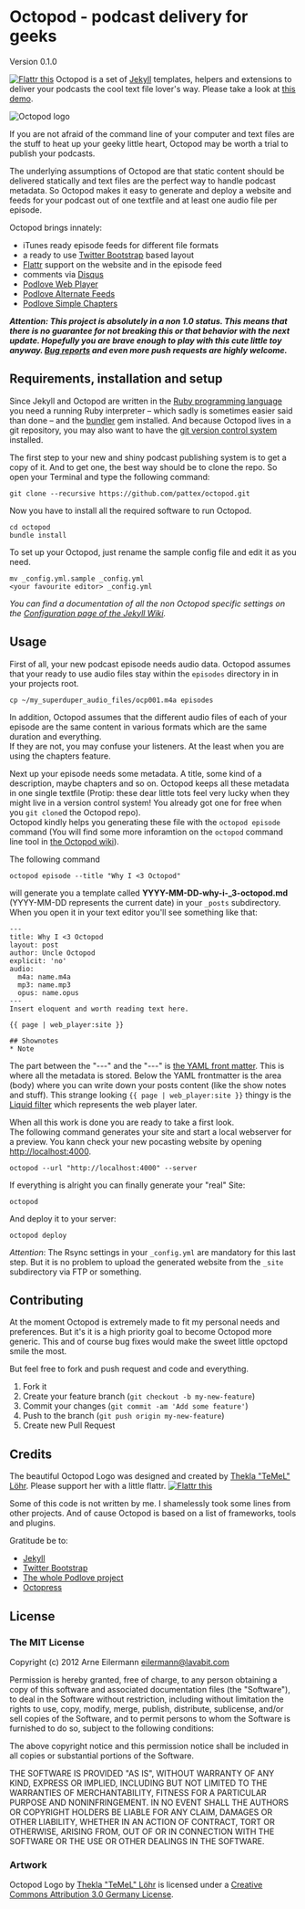# Octopod - podcast delivery for geeks

Version 0.1.0

<a href="http://flattr.com/thing/1154435/pattex-on-GitHub" target="_blank"><img src="http://api.flattr.com/button/flattr-badge-large.png" alt="Flattr this" title="Flattr this" border="0" /></a>
Octopod is a set of [Jekyll](http://jekyllrb.com/) templates, helpers and extensions to deliver your podcasts the cool text file lover's way.
Please take a look at [this demo](http://pattex.github.com/octopod).

<img src="https://raw.github.com/pattex/octopod/master/img/logo-360x360.png" alt="Octopod logo">

If you are not afraid of the command line of your computer and text files are the stuff to heat up your geeky little heart, Octopod may be worth a trial to publish your podcasts.

The underlying assumptions of Octopod are that static content should be delivered statically and text files are the perfect way to handle podcast metadata. So Octopod makes it easy to generate and deploy a website and feeds for your podcast out of one textfile and at least one audio file per episode.

Octopod brings innately:
* iTunes ready episode feeds for different file formats
* a ready to use [Twitter Bootstrap](http://twitter.github.com/bootstrap/) based layout
* [Flattr](https://flattr.com/) support on the website and in the episode feed
* comments via [Disqus](http://disqus.com/)
* [Podlove Web Player](http://podlove.org/podlove-web-player/)
* [Podlove Alternate Feeds](http://podlove.org/alternate-feeds/)
* [Podlove Simple Chapters](http://podlove.org/simple-chapters/)

***Attention: This project is absolutely in a non 1.0 status. This means that there is no guarantee for not breaking this or that behavior with the next update. Hopefully you are brave enough to play with this cute little toy anyway. [Bug reports](https://github.com/pattex/octopod/issues) and even more push requests are highly welcome.***

## Requirements, installation and setup
Since Jekyll and Octopod are written in the [Ruby programming language](http://www.ruby-lang.org/) you need a running Ruby interpreter – which sadly is sometimes easier said than done – and the [bundler](http://gembundler.com/) gem installed.
And because Octopod lives in a git repository, you may also want to have the [git version control system](http://git-scm.com/) installed.

The first step to your new and shiny podcast publishing system is to get a copy of it. And to get one, the best way should be to clone the repo.
So open your Terminal and type the following command:

    git clone --recursive https://github.com/pattex/octopod.git

Now you have to install all the required software to run Octopod.

    cd octopod
    bundle install

To set up your Octopod, just rename the sample config file and edit it as you need.

    mv _config.yml.sample _config.yml
    <your favourite editor> _config.yml

*You can find a documentation of all the non Octopod specific settings on the [Configuration page of the Jekyll Wiki](https://github.com/mojombo/jekyll/wiki/Configuration).*

## Usage
First of all, your new podcast episode needs audio data. Octopod assumes that your ready to use audio files stay within the `episodes` directory in in your projects root.

    cp ~/my_superduper_audio_files/ocp001.m4a episodes

 In addition, Octopod assumes that the different audio files of each of your episode are the same content in various formats which are the same duration and everything.  
If they are not, you may confuse your listeners. At the least when you are using the chapters feature.

Next up your episode needs some metadata. A title, some kind of a description, maybe chapters and so on. Octopod keeps all these metadata in one single textfile (Protip: these dear little tots feel very lucky when they might live in a version control system! You already got one for free when you `git clone`d the Octopod repo).  
Octopod kindly helps you generating these file with the `octopod episode` command (You will find some more inforamtion on the `octopod` command line tool in [the Octopod wiki](https://github.com/pattex/octopod/wiki/The-octopod-command-line-tool)).

The following command

    octopod episode --title "Why I <3 Octopod"

will generate you a template called **YYYY-MM-DD-why-i-_3-octopod.md** (YYYY-MM-DD represents the current date) in your `_posts` subdirectory. When you open it in your text editor you'll see something like that:

    ---
    title: Why I <3 Octopod
    layout: post
    author: Uncle Octopod
    explicit: 'no'
    audio:
      m4a: name.m4a
      mp3: name.mp3
      opus: name.opus
    ---
    Insert eloquent and worth reading text here.

    {{ page | web_player:site }}

    ## Shownotes
    * Note

The part between the "---" and the "---" is [the YAML front matter](https://github.com/pattex/octopod/wiki/The-post-template). This is where all the metadata is stored. Below the YAML frontmatter is the area (body) where you can write down your posts content (like the show notes and stuff). This strange looking `{{ page | web_player:site }}` thingy is the [Liquid filter](https://github.com/pattex/octopod/wiki/Liquid-filters) which represents the web player later.

When all this work is done you are ready to take a first look.  
The following command generates your site and start a local webserver for a preview. You kann check your new pocasting website by opening [http://localhost:4000](http://localhost:4000).

    octopod --url "http://localhost:4000" --server

If everything is alright you can finally generate your "real" Site:

    octopod

And deploy it to your server:

    octopod deploy

*Attention*: The Rsync settings in your `_config.yml` are mandatory for this last step. But it is no problem to upload the generated website from the `_site` subdirectory via FTP or something.

## Contributing

At the moment Octopod is extremely made to fit my personal needs and preferences. But it's it is a high priority goal to become Octopod more generic. This and of course bug fixes would make the sweet little opctopd smile the most.

But feel free to fork and push request and code and everything.

1. Fork it
2. Create your feature branch (`git checkout -b my-new-feature`)
3. Commit your changes (`git commit -am 'Add some feature'`)
4. Push to the branch (`git push origin my-new-feature`)
5. Create new Pull Request

## Credits
The beautiful Octopod Logo was designed and created by [Thekla "TeMeL" Löhr](http://www.temel-art.de/). Please support her with a little flattr.
<a href="https://flattr.com/thing/526869/TeMeL-on-Flattr" target="_blank"><img src="http://api.flattr.com/button/flattr-badge-large.png" alt="Flattr this" title="Flattr this" border="0" /></a>

Some of this code is not written by me.
I shamelessly took some lines from other projects. And of cause Octopod is based on a list of frameworks, tools and plugins.

Gratitude be to:
* [Jekyll](http://jekyllrb.com/)
* [Twitter Bootstrap](http://twitter.github.com/bootstrap/)
* [The whole Podlove project](http://podlove.org/)
* [Octopress](http://octopress.org/)

## License

### The MIT License

Copyright (c) 2012 Arne Eilermann <eilermann@lavabit.com>

Permission is hereby granted, free of charge, to any person obtaining a copy
of this software and associated documentation files (the "Software"), to deal
in the Software without restriction, including without limitation the rights
to use, copy, modify, merge, publish, distribute, sublicense, and/or sell
copies of the Software, and to permit persons to whom the Software is
furnished to do so, subject to the following conditions:

The above copyright notice and this permission notice shall be included in
all copies or substantial portions of the Software.

THE SOFTWARE IS PROVIDED "AS IS", WITHOUT WARRANTY OF ANY KIND, EXPRESS OR
IMPLIED, INCLUDING BUT NOT LIMITED TO THE WARRANTIES OF MERCHANTABILITY,
FITNESS FOR A PARTICULAR PURPOSE AND NONINFRINGEMENT. IN NO EVENT SHALL THE
AUTHORS OR COPYRIGHT HOLDERS BE LIABLE FOR ANY CLAIM, DAMAGES OR OTHER
LIABILITY, WHETHER IN AN ACTION OF CONTRACT, TORT OR OTHERWISE, ARISING FROM,
OUT OF OR IN CONNECTION WITH THE SOFTWARE OR THE USE OR OTHER DEALINGS IN
THE SOFTWARE.

### Artwork

Octopod Logo by [Thekla "TeMeL" Löhr](http://www.temel-art.de/) is licensed
under a [Creative Commons Attribution 3.0 Germany License](http://creativecommons.org/licenses/by/3.0/de/).
